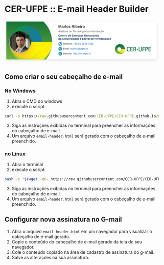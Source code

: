 # CER-UFPE :: E-mail Header Builder

![Exemplo de Cabeçalho de E-mail](email-header-exemple.png)

## Como criar o seu cabeçalho de e-mail

### No Windows

1. Abra o CMD do windows
2. execute o script:
```bat
curl -s https://raw.githubusercontent.com/CER-UFPE/CER-UFPE.github.io/main/build-mail-header.bat | cmd
```
3. Siga as instruções exibidas no terminal para preencher as informações do cabeçalho de e-mail.
4. Um arquivo `email-header.html` será gerado com o cabeçalho de e-mail preenchido.

### no Linux
1. Abra o terminal
2. execute o script:
```bash
bash -c "$(wget -qO- https://raw.githubusercontent.com/CER-UFPE/CER-UFPE.github.io/main/build-mail-header.sh)"
```
3. Siga as instruções exibidas no terminal para preencher as informações do cabeçalho de e-mail.
4. Um arquivo `email-header.html` será gerado com o cabeçalho de e-mail preenchido.

## Configurar nova assinatura no G-mail
1. Abra o arquivo `email-header.html` em um navegador para visualizar o cabeçalho de e-mail gerado.
2. Copie o conteúdo do cabeçalho de e-mail gerado da tela do seu navegador.
3. Cole o conteúdo copiado na área de cadastro de assinatura do g-mail.
4. Salve as alterações na sua assinatura.
